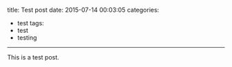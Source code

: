 title: Test post
date: 2015-07-14 00:03:05
categories:
- test
tags:
- test
- testing
---
This is a test post.
